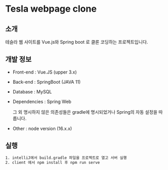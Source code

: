 # Tesla webpage clone

## 소개

테슬라 웹 사이트를 Vue.js와 Spring boot 로 클론 코딩하는 프로젝트입니다.


## 개발 정보

- Front-end : Vue.JS (upper 3.x)

- Back-end : SpringBoot (JAVA 11)

- Database : MySQL

- Dependencies : Spring Web

  그 외 명시하지 않은 의존성들은 gradle에 명시되었거나 Spring의 자동 설정을 따릅니다.

- Other : node version (16.x.x)

## 실행

```bash
1. intelliJ에서 build.gradle 파일을 프로젝트로 열고 서버 실행
2. client 에서 npm install 후 npm run serve
```

